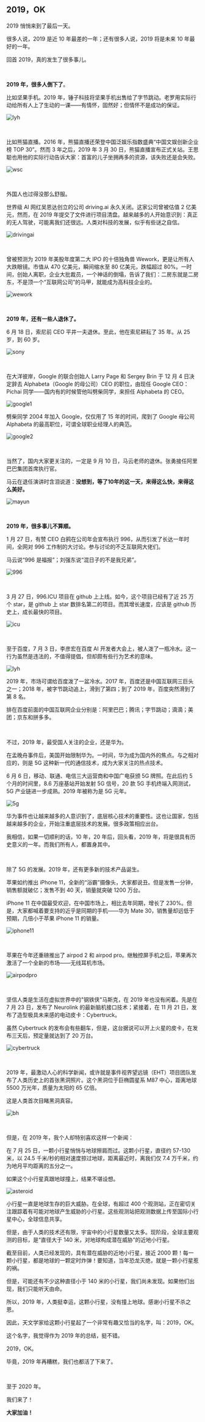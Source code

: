 ## 2019，OK

2019 悄悄来到了最后一天。

很多人说，2019 是近 10 年最差的一年；还有很多人说，2019 将是未来 10 年最好的一年。

回首 2019，真的发生了很多事儿。

<br/>

**2019 年，很多人倒下了**。

比如坚果手机。2019 年，锤子科技将坚果手机出售给了字节跳动。老罗用实际行动给所有人上了生动的一课——有情怀，固然好；但情怀不是成功的保证。

![lyh](lyh.png)

<br/>

比如熊猫直播。2016 年，熊猫直播还荣登中国泛娱乐指数盛典“中国文娱创新企业榜 TOP 30”。然而 3 年之后，2019 年 3 月 30 日，熊猫直播宣布正式关站。王思聪也用他的实际行动告诉大家：首富的儿子坐拥再多的资源，该失败还是会失败。

![wsc](wsc.jpg)

<br/>

外国人也过得没那么舒服。

世界级 AI 网红吴恩达创立的公司 driving.ai 永久关闭。这家公司曾被估值 2 亿美元，然而，在 2019 年提交了文件进行项目清盘。越来越多的人开始意识到：真正的无人驾驶，可能离我们还很远。人类对科技的发展，似乎有些谜之自信。

![drivingai](drivingai.jpg)

<br/>

曾被预测为 2019 年美股年度第二大 IPO 的十倍独角兽 Wework，更是让所有人大跌眼镜。市值从 470 亿美元，瞬间缩水至 80 亿美元，跌幅超过 80%。一时间，创始人离职，企业大批裁员，一个神话的倒塌，告诉了我们：二房东就是二房东，不是顶一个“互联网公司”的马甲，就能成为高科技企业的。

![wework](wework.png)

<br/>

**2019 年，还有一些人退休了。**

6 月 18 日，索尼前 CEO 平井一夫退休。至此，他在索尼耕耘了 35 年。从 25 岁，到 60 岁。

![sony](sony.jpg)

<br/>

在大洋彼岸，Google 的联合创始人 Larry Page 和 Sergey Brin 于 12 月 4 日决定辞去 Alphabeta（Google 的母公司）CEO 的职位，由现任 Google CEO：Pichai 同学——国内有的时候管他叫劈柴同学，来担任 Alphabeta 的 CEO。

![google1](google1.jpg)

劈柴同学 2004 年加入 Google，仅仅用了 15 年的时间，爬到了 Google 母公司 Alphabeta 的最高职位，可谓全球职业经理人的典范。

![google2](google2.jpg)

<br/>

当然了，国内大家更关注的，一定是 9 月 10 日，马云老师的退休。张勇接任阿里巴巴集团首席执行官。

马云在退任演讲时含泪说道：**没想到，等了10年的这一天，来得这么快，来得这么美好。**

![mayun](mayun.jpg)

<br/>

**2019 年，很多事儿不算顺。**

1 月 27 日，有赞 CEO 白鸦在公司年会宣布执行 996，从而引发了长达一年时间，全网对 996 工作制的大讨论。参与讨论的不乏互联网大佬们。

马云说“996 是福报”；刘强东说“混日子的不是我兄弟”。

![996](996.jpg)

<br/>

3 月 27 日，996.ICU 项目在 github 上上线。如今，这个项目已经有了近 25 万个 star，是 github 上 star 数排名第二的项目。而其增长速度，应该是 github 历史上，成长最快的项目。

![icu](icu.png)

<br/>

至于百度，7 月 3 日，李彦宏在百度 AI 开发者大会上，被人泼了一瓶冷水。这一行为虽然是违法的，不值得提倡，但却颇有些行为艺术的意味。

![lyh](lyh.jpg)

2019 年，市场可谓给百度泼了一盆冷水。2017 年，百度还是中国互联网三巨头之一；2018 年，被字节跳动追上，滑到了第四；到了 2019 年，百度突然滑到了第 8 名。

排在百度前面的中国互联网企业分别是：阿里巴巴；腾讯；字节跳动；滴滴；美团；京东和拼多多。

<br/>

不过，2019 年，最受国人关注的企业，还是华为。

在孟晚舟事件后，美国开始限制华为。一时间，华为成为国内外的焦点。与之相对应的，则是 5G 这种新一代的通信技术，成为大家关注的热点技术。

6 月 6 日，移动、联通、电信三大运营商和中国广电获颁 5G 牌照。在此后约 5 个月的时间里，8.6 万座基站开始发射 5G 信号，20 款 5G 手机终端入网测试，5G 产业链进一步成熟。2019 年被称为是 5G 元年。

![5g](5g.jpg)

华为事件也让越来越多的人意识到了，底层核心技术的重要性。这也让国家，包括越来越多的企业，开始注重底层技术的发展。很多政策相应出台。

我相信，如果一切顺利的话，10 年，20 年后，回头看，2019 年，将是很具有历史意义的一年。而我们所有人，都置身其中。

<br/>

除了 5G 的发展。2019 年，还有更多新的技术产品诞生。

苹果如约推出 iPhone 11，全新的“浴霸”摄像头，大家都说丑。但是发售一分钟，销售额就破亿；发售不到 40 天，销量就突破 1200 万台。

iPhone 11 在中国最受欢迎，在中国市场上，相比去年同期，增长了 230%。但是，大家都喊着要支持的近乎是同期的手机——华为 Mate 30，销售量却远低于预期，几倍小于苹果 iPhone 11 的销量。

![iphone11](iphone11.jpg)

<br/>

苹果在今年还重磅推出了 airpod 2 和 airpod pro。继触控屏手机之后，苹果再次激活了一个全新的市场——无线耳机市场。

![airpodpro](airpodpro.png)

<br/>

坚信人类是生活在虚拟世界中的"钢铁侠"马斯克，在 2019 年也没有闲着。先是在 7 月 23 日，发布了 Neurolink 的最新脑机接口技术；紧接着，在 11 月 21 日，发布了造型极具未来感的电动皮卡：Cybertruck。

虽然 Cybertruck 的发布会有些翻车，但是，这台据说可以开上火星的皮卡，在发布三天后，预定量就达到了 20 万台。

![cybertruck](musk.jpg)

<br/>

2019 年，最激动人心的科学新闻，或许就是事件视界望远镜（EHT）项目团队发布了人类历史上的首张黑洞照片。这个黑洞位于巨椭圆星系 M87 中心，距离地球 5500 万光年，质量为太阳的 65 亿倍。

这是人类首次目睹黑洞真容。

![bh](bh.jpg)

<br/>

但是，在 2019 年，我个人却特别喜欢这样一个新闻：

在 7 月 25 日，一颗小行星悄悄与地球擦肩而过。这颗小行星，直径约 57-130 米，以 24.5 千米/秒的相对速度掠过地球，距离最近时，离我们仅 7.4 万千米，约为地月平均距离的五分之一。

如果这个小行星真跟地球撞上，结果不堪设想。

![asteroid](asteroid.jpg)

小行星一直是地球生存的巨大威胁。在全球，有超过 400 个观测站，正在密切关注跟踪着有可能对地球产生威胁的小行星。这些观测站把观测数据上传至国际小行星中心，全球信息共享。

但是，由于人类的技术还有限，宇宙中的小行星数量又太多。现阶段，全球主要观测的目标，是“直径大于 140 米，对地球构成潜在威胁”的近地小行星。

截至目前，人类已经发现的，具有潜在威胁的近地小行星，接近 2000 颗！每一颗小行星，都是地球的一颗定时炸弹！要知道，当年恐龙灭绝，就是一颗小行星惹的祸。

但是，可能还有不少这种直径小于 140 米的小行星，我们尚未发现。如果他们出现，我们只能听天由命。

所以，2019 年，人类挺幸运，这颗小行星，没有撞上地球。感谢小行星不杀之恩。

因此，天文学家给这颗小行星起了一个非常有趣又恰当的名字，叫：2019，OK。

这个名字，我觉得作为 2019 年的总结，挺不错。

2019，OK。

毕竟，2019 年再糟糕，我们也都活了下来了。

<br/>

至于 2020 年。

我们来了！

**大家加油！**
